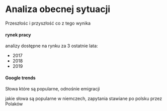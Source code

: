 # Analiza obecnej sytuacji

Przeszłośc i przyszłość
co z tego wynika

#### rynek pracy

analizy dostępne na rynku za 3 ostatnie lata:
+ 2017
+ 2018
+ 2019




#### Google trends

Słowa które są popularne, odnośnie emigracji

jakie słowa są popularne w niemczech, 
zapytania 
stawiane po polsku przez Polaków
